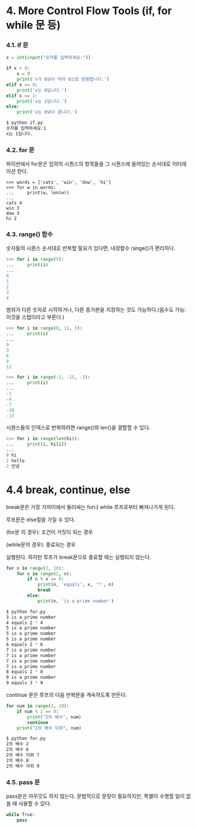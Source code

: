 # 4. More Control Flow Tools (if, for while 문 등)

### 4.1. if 문

```python
x = int(input("숫자를 입력하세요:"))

if x < 0:
    x = 0
    print('x가 0보다 작아 0으로 변환합니다.')
elif x == 0:
    print('x는 0입니다.')
elif x == 1:
    print('x는 1입니다.')
else:
    print('x는 0보다 큽니다.')
```

```bash
$ python if.py 
숫자를 입력하세요:1
x는 1입니다.
```



### 4.2. for 문

파이썬에서 for문은 임의의 시퀀스의 항목들을 그 시퀀스에 들어있는 순서대로 이터레이션 한다.

```
>>> words = ['cats', 'win', 'dow', 'hi']
>>> for w in words:
...     print(w, len(w))
... 
cats 4
win 3
dow 3
hi 2
```



### 4.3. range() 함수

숫자들의 시퀀스 순서대로 반복할 필요가 있다면, 내장함수 range()가 편리하다.

```python
>>> for i in range(5):
...     print(i)
... 
0
1
2
3
4
```

범위가 다른 숫자로 시작하거나, 다른 증가분을 지정하는 것도 가능하다.(음수도 가능: 이것을 스텝이라고 부른다.)

```python
>>> for i in range(0, 15, 3): 
...     print(i)
... 
0
3
6
9
12

>>> for i in range(-1, -15, -3):  
...     print(i)
... 
-1
-4
-7
-10
-13
```



시퀀스들의 인덱스로 반복하려면 range()와 len()을 결합할 수 있다.

```python
>>> for i in range(len(hi)):     
...     print(i, hi[i])
... 
0 hi
1 hello
2 안녕
```



# 4.4 break, continue, else

break문은 가장 가까이에서 둘러싸는 for나 while 루프로부터 빠져나가게 된다.

루프문은 else절을 가질 수 있다. 

(for문 의 경우): 조건이 거짓이 되는 경우

(while문의 경우): 종료되는 경우

실행된다. 하지만 루프가 break문으로 종료할 때는 실행되지 않는다.

```python
for n in range(2, 10): 
    for x in range(2, n):
        if n % x == 0:
            print(n, 'equals', x, '*', n)
            break
        else:
            print(n, 'is a prime number')
```

```bash
$ python for.py 
3 is a prime number
4 equals 2 * 4
5 is a prime number
5 is a prime number
5 is a prime number
6 equals 2 * 6
7 is a prime number
7 is a prime number
7 is a prime number
7 is a prime number
8 equals 2 * 8
9 is a prime number
9 equals 3 * 9
```



continue 문은 루프의 다음 반복문을 계속하도록 만든다.

```python
for num in range(2, 10):
    if num % 2 == 0:
        print("2의 배수", num)
        continue
    print("2의 배수 이외", num)
```

```bash
$ python for.py 
2의 배수 2
2의 배수 6
2의 배수 이외 7
2의 배수 8
2의 배수 이외 9
```



### 4.5. pass 문

pass문은 아무것도 하지 않는다. 문법적으로 문장이 필요하지만, 특별이 수행할 일이 없을 때 사용할 수 있다.

```python
while True:
    pass
```

